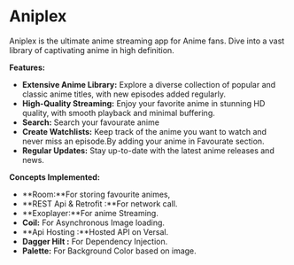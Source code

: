 # Aniplex

Aniplex is the ultimate anime streaming app for Anime fans. Dive into a vast library of captivating anime in high definition. 

**Features:**

* **Extensive Anime Library:** Explore a diverse collection of popular and classic anime titles, with new episodes added regularly.
* **High-Quality Streaming:** Enjoy your favorite anime in stunning HD quality, with smooth playback and minimal buffering.
* **Search:** Search your favourate anime  
* **Create Watchlists:** Keep track of the anime you want to watch and never miss an episode.By adding your anime in Favourate section.
* **Regular Updates:** Stay up-to-date with the latest anime releases and news.


**Concepts Implemented:**

* **Room:**For storing favourite animes,
* **REST Api & Retrofit :**For network call.
* **Exoplayer:**For anime Streaming.
* **Coil:** For Asynchronous Image loading.
* **Api Hosting :**Hosted API on Versal.
* **Dagger Hilt :** For Dependency Injection.
* **Palette:** For Background Color based on image.

  


